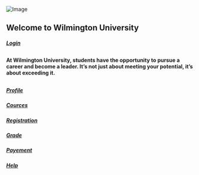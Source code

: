 

![Image](http://www.wilmu.edu/images/logos/wilmu-logo-color-350x92.svg)

## Welcome to Wilmington University         

##### [Login](msafs.md) 
##


#### At Wilmington University, students have the opportunity to pursue a career and become a leader. It’s not just about meeting your potential, it’s about exceeding it.
## 

##### [Profile](msafs.md)
##### [Cources](msafs.md)
##### [Registration](msafs.md)
##### [Grade](msafs.md)
##### [Payement](msafs.md)
##### [Help](msafs.md)
















